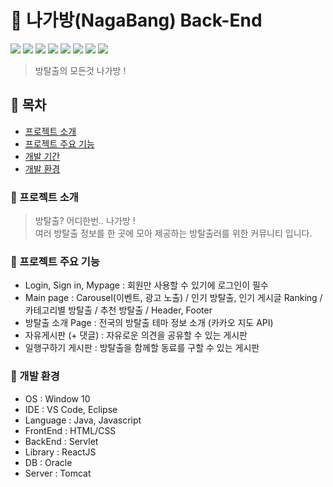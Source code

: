 # 🚪 나가방(NagaBang) Back-End
<img src="https://img.shields.io/badge/Javascript-F7DF1E?style=flat-square&logo=Javascript&logoColor=white"/> <img src="https://img.shields.io/badge/React-61DAFB?style=flat-square&logo=React&logoColor=white"/> <img src="https://img.shields.io/badge/HTML5-E34F26?style=flat-square&logo=HTML5&logoColor=white"/> <img src="https://img.shields.io/badge/Servlet-007396?style=flat-square&logo=OpenJDK&logoColor=white"/> <img src="https://img.shields.io/badge/Apache Tomcat-F8DC75?style=flat-square&logo=Apache Tomcat&logoColor=white"/> <img src="https://img.shields.io/badge/Oracle-F80000?style=flat-square&logo=Oracle&logoColor=white"/> <img src="https://img.shields.io/badge/Visual Studio Code-007ACC?style=flat-square&logo=Visual Studio Code&logoColor=white"/> <img src="https://img.shields.io/badge/Eclipse IDE-2C2255?style=flat-square&logo=Eclipse IDE&logoColor=white"/> 


> 방탈출의 모든것 나가방 ! <br>

## 👾 목차

- [프로젝트 소개](#프로젝트-소개)
- [프로젝트 주요 기능](#프로젝트-주요-기능)
- [개발 기간](#개발-기간)
- [개발 환경](#개발-환경)

### 👾 프로젝트 소개
> 방탈출? 어디한번.. 나가방 ! <br>
> 여러 방탈출 정보를 한 곳에 모아 제공하는 방탈출러를 위한 커뮤니티 입니다.

### 👾 프로젝트 주요 기능
- Login, Sign in, Mypage : 회원만 사용할 수 있기에 로그인이 필수
- Main page : Carousel(이벤트, 광고 노출) / 인기 방탈출, 인기 게시글 Ranking / 카테고리별 방탈출 / 추천 방탈출 / Header, Footer
- 방탈출 소개 Page : 전국의 방탈출 테마 정보 소개 (카카오 지도 API)
- 자유게시판 (+ 댓글) : 자유로운 의견을 공유할 수 있는 게시판
- 일행구하기 게시판 : 방탈출을 함께할 동료를 구할 수 있는 게시판

### 👾 개발 환경
- OS : Window 10
- IDE : VS Code, Eclipse
- Language : Java, Javascript
- FrontEnd : HTML/CSS
- BackEnd : Servlet
- Library : ReactJS
- DB : Oracle
- Server : Tomcat
